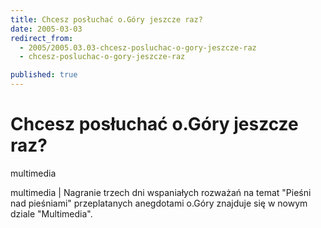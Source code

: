 ```yaml
---
title: Chcesz posłuchać o.Góry jeszcze raz?
date: 2005-03-03
redirect_from: 
  - 2005/2005.03.03-chcesz-posluchac-o-gory-jeszcze-raz
  - chcesz-posluchac-o-gory-jeszcze-raz

published: true
---
```




# Chcesz posłuchać o.Góry jeszcze raz?

<time>multimedia</time>

multimedia | Nagranie trzech dni wspaniałych rozważań na temat "Pieśni nad pieśniami" przeplatanych anegdotami o.Góry znajduje się w nowym dziale "Multimedia".

<!--CONTENT FROM OLD SERVER (jos before 2013): multimedia | Nagranie trzech dni wspaniałych rozważań na temat "Pieśni nad pieśniami" przeplatanych anegdotami o.Góry znajduje się w nowym dziale "Multimedia".
-->

<!--{{json:{"created_date":"2005-03-03 21:17:31","publish_down":"0000-00-00 00:00:00","id":"213"}}}-->